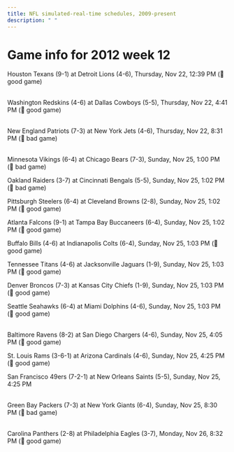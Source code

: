 ```yaml
---
title: NFL simulated-real-time schedules, 2009-present
description: " "
---
```


# Game info for 2012 week 12

Houston Texans (9-1) at Detroit Lions (4-6), Thursday, Nov 22, 12:39 PM (:football: good game)

<br/>Washington Redskins (4-6) at Dallas Cowboys (5-5), Thursday, Nov 22, 4:41 PM (:football: good game)

<br/>New England Patriots (7-3) at New York Jets (4-6), Thursday, Nov 22, 8:31 PM (:red_circle: bad game)

<br/>Minnesota Vikings (6-4) at Chicago Bears (7-3), Sunday, Nov 25, 1:00 PM (:red_circle: bad game)

Oakland Raiders (3-7) at Cincinnati Bengals (5-5), Sunday, Nov 25, 1:02 PM (:red_circle: bad game)

Pittsburgh Steelers (6-4) at Cleveland Browns (2-8), Sunday, Nov 25, 1:02 PM (:football: good game)

Atlanta Falcons (9-1) at Tampa Bay Buccaneers (6-4), Sunday, Nov 25, 1:02 PM (:football: good game)

Buffalo Bills (4-6) at Indianapolis Colts (6-4), Sunday, Nov 25, 1:03 PM (:football: good game)

Tennessee Titans (4-6) at Jacksonville Jaguars (1-9), Sunday, Nov 25, 1:03 PM (:football: good game)

Denver Broncos (7-3) at Kansas City Chiefs (1-9), Sunday, Nov 25, 1:03 PM (:football: good game)

Seattle Seahawks (6-4) at Miami Dolphins (4-6), Sunday, Nov 25, 1:03 PM (:football: good game)

<br/>Baltimore Ravens (8-2) at San Diego Chargers (4-6), Sunday, Nov 25, 4:05 PM (:football: good game)

St. Louis Rams (3-6-1) at Arizona Cardinals (4-6), Sunday, Nov 25, 4:25 PM (:football: good game)

San Francisco 49ers (7-2-1) at New Orleans Saints (5-5), Sunday, Nov 25, 4:25 PM

<br/>Green Bay Packers (7-3) at New York Giants (6-4), Sunday, Nov 25, 8:30 PM (:red_circle: bad game)

<br/>Carolina Panthers (2-8) at Philadelphia Eagles (3-7), Monday, Nov 26, 8:32 PM (:football: good game)

